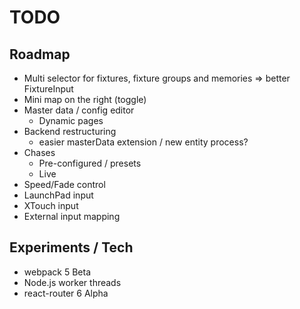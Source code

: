 # TODO

## Roadmap

- Multi selector for fixtures, fixture groups and memories => better FixtureInput
- Mini map on the right (toggle)
- Master data / config editor
  - Dynamic pages
- Backend restructuring
  - easier masterData extension / new entity process?
- Chases
  - Pre-configured / presets
  - Live
- Speed/Fade control
- LaunchPad input
- XTouch input
- External input mapping

## Experiments / Tech

- webpack 5 Beta
- Node.js worker threads
- react-router 6 Alpha
